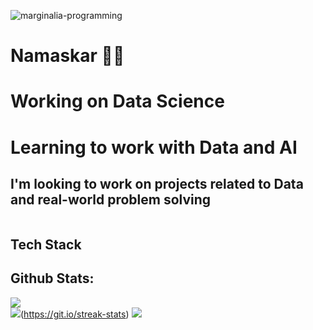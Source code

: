 ![marginalia-programming](https://github.com/SiddharthaMishra-dev/SiddharthaMishra-dev/assets/76718773/f10cf82b-f322-4ef6-ae39-7d86ebd96fcb)

<h1> Namaskar 🙏🏻</h1>


<h1> Working on Data Science</h1>

<h1> Learning to work with Data and AI </h1>

<h2> I'm looking to work on projects related to Data and real-world problem solving </h2>

<img margin="auto" src="https://komarev.com/ghpvc/?username=PredictiveManish&color=orange&style=pastic&label=PROFILE+views" alt=""/>

## Tech Stack



## Github Stats:
![](https://github-readme-stats.vercel.app/api?username=PredictiveManish&theme=highcontrast&hide_border=false&include_all_commits=true&count_private=false)<br/>
![](https://github-readme-streak-stats.herokuapp.com?user=PredictiveManish&theme=highcontrast)(https://git.io/streak-stats)
![](https://github-readme-stats.vercel.app/api/top-langs/?username=PredictiveManish&theme=highcontrast&hide_border=false&include_all_commits=true&count_private=true&layout=compact)